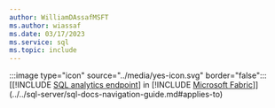 ```yaml
---
author: WilliamDAssafMSFT
ms.author: wiassaf
ms.date: 03/17/2023
ms.service: sql
ms.topic: include
---
```

:::image type="icon" source="../media/yes-icon.svg" border="false"::: [[!INCLUDE [SQL analytics endpoint](../fabric-se.md)] in [!INCLUDE [Microsoft Fabric](../fabric.md)]](../../sql-server/sql-docs-navigation-guide.md#applies-to)
